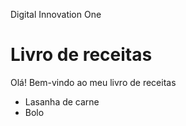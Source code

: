 Digital Innovation One
# Livro de receitas
Olá! Bem-vindo ao meu livro de receitas
 - Lasanha de carne
 - Bolo